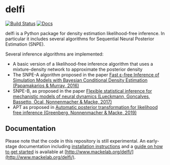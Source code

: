 # delfi

[![Build Status](https://travis-ci.org/mackelab/delfi.svg?branch=master)](https://travis-ci.org/mackelab/delfi) [![Docs](https://img.shields.io/badge/docs-latest-brightgreen.svg?style=flat)](http://www.mackelab.org/delfi/)


delfi is a Python package for density estimation likelihood-free inference. In particular it includes several algorithms for Sequential Neural Posterior Estimation (SNPE).

Several inference algorithms are implemented:
* A basic version of a likelihood-free inference algorithm that uses a mixture-density network to approximate the posterior density
* The SNPE-A algorithm proposed in the paper [Fast ε-free Inference of Simulation Models with Bayesian Conditional Density Estimation (Papamakarios & Murray, 2016)](https://papers.nips.cc/paper/6084-fast-free-inference-of-simulation-models-with-bayesian-conditional-density-estimation)
* SNPE-B, as proposed in the paper [Flexible statistical inference for mechanistic models of neural dynamics (Lueckmann, Goncalves, Bassetto, Öcal, Nonnenmacher & Macke, 2017)](https://papers.nips.cc/paper/6728-flexible-statistical-inference-for-mechanistic-models-of-neural-dynamics)
* APT as proposed in [Automatic posterior transformation for likelihood free inference (Greenberg, Nonnenmacher & Macke, 2019)](https://icml.cc/Conferences/2019/ScheduleMultitrack?event=4268)


## Documentation

Please note that the code in this repository is still experimental. An early-stage documentation including [installation instructions](http://www.mackelab.org/delfi/installation.html) and a [guide on how to get started](http://www.mackelab.org/delfi/notebooks/quickstart.html) is available at [http://www.mackelab.org/delfi/](http://www.mackelab.org/delfi/).

